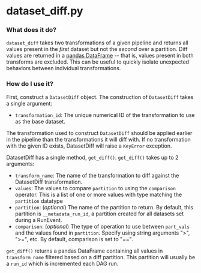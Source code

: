 # dataset_diff.py

### What does it do?
`dataset_diff` takes two transformations of a given pipeline and returns all values present in the _first_ dataset but not the _second_ over a partition. Diff values are returned in a [pandas DataFrame](https://pandas.pydata.org/pandas-docs/stable/reference/api/pandas.DataFrame.html) -- that is, values present in both transforms are excluded. This can be useful to quickly isolate unexpected behaviors between individual transformations.

### How do I use it?
First, construct a `DatasetDiff` object. The construction of `DatasetDiff` takes a single argument: 

* `transformation_id`: The unique numerical ID of the transformation to use as the base dataset.

 The transformation used to construct `DatasetDiff` should be applied earlier in the pipeline than the transformations it will diff with. If no transformation with the given ID exists, DatasetDiff will raise a `KeyError` exception.

DatasetDiff has a single method, `get_diff()`. `get_diff()` takes up to 2 arguments: 

* `transform_name`: The name of the transformation to diff against the DatasetDiff transformation.
* `values`: The values to compare `partition` to using the `comparison` operator. This is a list of one or more values with type matching the `partition` datatype
* `partition`: (_optional_) The name of the partition to return. By default, this partition is `__metadata_run_id`, a partition created for all datasets set during a RunEvent.
* `comparison`: (_optional_) The type of operation to use between `part_vals` and the values found in `partition`. Specify using string arguments ">", ">=", etc. By default, comparison is set to "==".

`get_diff()` returns a pandas DataFrame containing all values in `transform_name` filtered based on a diff partition. This partition will usually be a `run_id` which is incremented each DAG run.